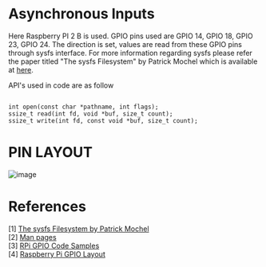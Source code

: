 # Asynchronous Inputs

Here Raspberry PI 2 B is used. GPIO pins used are GPIO 14, GPIO 18, GPIO 23, GPIO 24. The direction is set, values are read from these GPIO pins through sysfs interface. For more information regarding sysfs please refer the paper titled "The sysfs Filesystem" by Patrick Mochel which is available at [here](https://www.kernel.org/pub/linux/kernel/people/mochel/doc/papers/ols-2005/mochel.pdf). <br>

API's used in code are as follow

```{C}

int open(const char *pathname, int flags);
ssize_t read(int fd, void *buf, size_t count);
ssize_t write(int fd, const void *buf, size_t count);

```

# PIN LAYOUT

![image](https://user-images.githubusercontent.com/19650574/35697066-2d0a1a9a-07af-11e8-92d8-2a4c6a2a4271.png)

# References

[1] [The sysfs Filesystem by Patrick Mochel](https://www.kernel.org/pub/linux/kernel/people/mochel/doc/papers/ols-2005/mochel.pdf) <br>
[2] [Man pages]() <br>
[3] [RPi GPIO Code Samples](https://elinux.org/RPi_GPIO_Code_Samples) <br>
[4] [Raspberry Pi GPIO Layout](https://www.raspberrypi-spy.co.uk/2012/06/simple-guide-to-the-rpi-gpio-header-and-pins/raspberry-pi-gpio-layout-model-b-plus-rotated-2700x900/#prettyPhoto/0/)
